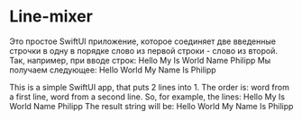 # Line-mixer

Это простое SwiftUI приложение, которое соединяет две введенные строчки в одну в порядке слово из первой строки - слово из второй. Так, например, при вводе строк:
Hello My Is
World Name Philipp
Мы получаем следующее: Hello World My Name Is Philipp

This is a simple SwiftUI app, that puts 2 lines into 1. The order is: word from a first line, word from a second line. So, for example, the lines:
Hello My Is
World Name Philipp
The result string will be: Hello World My Name Is Philipp
